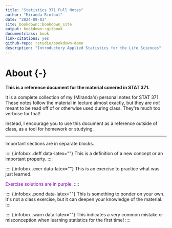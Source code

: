 ```yaml
--- 
title: "Statistics 371 Full Notes"
author: "Miranda Rintoul"
date: "2024-09-03"
site: bookdown::bookdown_site
output: bookdown::gitbook
documentclass: book
link-citations: yes
github-repo: rstudio/bookdown-demo
description: "Introductory Applied Statistics for the Life Sciences"
---
```


# About {-}

**This is a reference document for the material covered in STAT 371.**

It is a complete collection of my (Miranda's) personal notes for STAT 371.  These notes follow the material in lecture almost exactly, but they are *not* meant to be read off of or otherwise used during class.  They're much too verbose for that!

Instead, I encourage you to use this document as a reference outside of class, as a tool for homework or studying.

---

Important sections are in separate blocks.

:::: {.infobox .deff data-latex=""}
This is a definition of a new concept or an important property.
::::

:::: {.infobox .exer data-latex=""}
This is an exercise to practice what was just learned.

<span style="color:#8601AF">
Exercise solutions are in purple.
</span>
::::

:::: {.infobox .pond data-latex=""}
This is something to ponder on your own.  It's not a class exercise, but it can deepen your knowledge of the material.
::::

:::: {.infobox .warn data-latex=""}
This indicates a very common mistake or misconception when learning statistics for the first time!
::::









